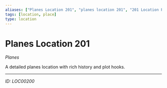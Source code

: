 ```yaml
---
aliases: ["Planes Location 201", "planes location 201", "201 Location Planes"]
tags: [location, place]
type: location
---
```


# Planes Location 201

*Planes*

A detailed planes location with rich history and plot hooks.

---
*ID: LOC00200*